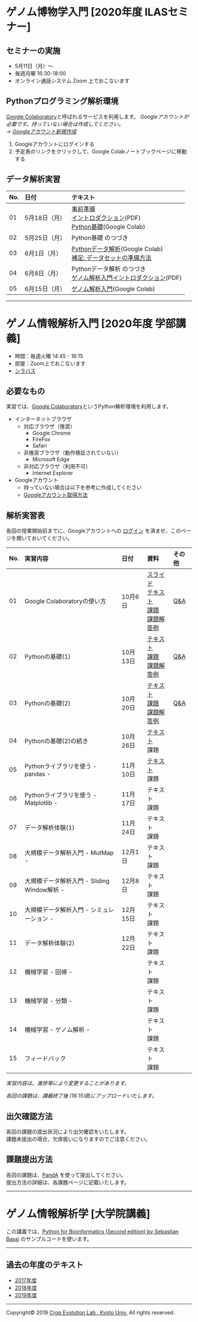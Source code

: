<a name="section1"></a>
# ゲノム博物学入門 [2020年度 ILASセミナー]

## セミナーの実施
- 5月11日（月）〜
- 毎週月曜 16:30-18:00
- オンライン通話システム Zoom 上でおこないます

## Pythonプログラミング解析環境
[Google Colaboratory](https://colab.research.google.com/notebooks/welcome.ipynb)と呼ばれるサービスを利用します。
*Googleアカウントが必要です。持っていない場合は作成してください。  
→
[Googleアカウント新規作成](https://accounts.google.com/signup/v2/webcreateaccount?continue=https%3A%2F%2Fwww.google.co.jp%2F&hl=ja&gmb=exp&biz=false&flowName=GlifWebSignIn&flowEntry=SignUp)*

1. Googleアカウントにログインする
1. 予定表のリンクをクリックして、Google Colabノートブックページに移動する

## データ解析実習
| No. | 日付 | テキスト |
|:---|:---|:---|
| 01 | 5月18日（月） | [事前準備](./ILAS_2020/01/L01_requirements.md)<br>[イントロダクション](https://github.com/CropEvol/lecture/raw/master/ILAS_2020/01/L01_introduction.pdf)(PDF)<br>[Python基礎](https://colab.research.google.com/github/CropEvol/lecture/blob/master/ILAS_2020/01/L01_python_basis.ipynb)(Google Colab) |
| 02 | 5月25日（月） | Python基礎 のつづき |
| 03 | 6月1日（月） | [Pythonデータ解析](https://colab.research.google.com/github/CropEvol/lecture/blob/master/ILAS_2020/03/L03_python_analysis.ipynb)(Google Colab) <br>[補足: データセットの準備方法](https://github.com/CropEvol/lecture/blob/master/ILAS_2020/03/L03_data_preparation.md)|
| 04 | 6月8日（月） | Pythonデータ解析 のつづき<br>[ゲノム解析入門イントロダクション](https://github.com/CropEvol/lecture/raw/master/ILAS_2020/04/mutmap_intro.pdf)(PDF) |
| 05 | 6月15日（月） | [ゲノム解析入門](https://colab.research.google.com/github/CropEvol/lecture/blob/master/ILAS_2020/04/L04_python_genomics.ipynb)(Google Colab) |

---

<a name="section2"></a>
# ゲノム情報解析入門 [2020年度 学部講義]

- 時間：毎週火曜 14:45 - 16:15  
- 部屋：Zoom上でおこないます
- [シラバス](https://ocw.kyoto-u.ac.jp/ja/syllabuses2020/111/2/5323000)

## 必要なもの
実習では、[Google Colaboratory](https://colab.research.google.com/notebooks/welcome.ipynb)というPython解析環境を利用します。  
- インターネットブラウザ
  - 対応ブラウザ（推奨）
    - Google Chrome
    - FireFox
    - Safari
  - 非推奨ブラウザ（動作検証されていない）
    - Microsoft Edge
  - 非対応ブラウザ（利用不可）
    - Internet Explorer
- Googleアカウント
  - 持っていない場合は以下を参考に作成してください
  - [Googleアカウント取得方法](https://github.com/CropEvol/lecture/blob/master/textbook_2019/L02_create_google_acount.md)


## 解析実習表

各回の授業開始前までに、Googleアカウントへの [ログイン](https://www.google.com/accounts/login) を済ませ、このページを開いておいてください。

| No. | 実習内容 | 日付 | 資料 | その他 |
|:---|:---|:---|:---|:---|
|01| Google Colaboratoryの使い方 | 10月6日 | [スライド](./textbook_2020/L01_intro_bioinfo_compressed.pdf)<br>[テキスト](https://colab.research.google.com/github/CropEvol/lecture/blob/master/textbook_2020/L01_first_googlecolab.ipynb)<br>[課題](https://colab.research.google.com/github/CropEvol/lecture/blob/master/textbook_2020/L01_first_googlecolab.HW.ipynb)<br>[課題解答例](https://colab.research.google.com/github/CropEvol/lecture/blob/master/textbook_2020/L01_first_googlecolab.HW.ANS.ipynb) | [Q&A](./textbook_2020/L01_QA.md) |
|02| Pythonの基礎(1) | 10月13日 | [テキスト](https://colab.research.google.com/github/CropEvol/lecture/blob/master/textbook_2020/L02_python_basis_1.ipynb)<br>[課題](https://colab.research.google.com/github/CropEvol/lecture/blob/master/textbook_2020/L02_python_basis_1.HW.ipynb)<br>[課題解答例](https://colab.research.google.com/github/CropEvol/lecture/blob/master/textbook_2020/L02_python_basis_1.HW.ANS.ipynb) | [Q&A](./textbook_2020/L02_QA.md) |
|03| Pythonの基礎(2) | 10月20日 | [テキスト](https://colab.research.google.com/github/CropEvol/lecture/blob/master/textbook_2020/L03_python_basis_2.ipynb)<br>[課題](https://colab.research.google.com/github/CropEvol/lecture/blob/master/textbook_2020/L03_python_basis_2.HW.ipynb)<br>[課題解答例](https://colab.research.google.com/github/CropEvol/lecture/blob/master/textbook_2020/L03_python_basis_2.HW.ANS.ipynb) | [Q&A](./textbook_2020/L03_QA.md) |
|04| Pythonの基礎(2)の続き | 10月26日 | [テキスト](https://colab.research.google.com/github/CropEvol/lecture/blob/master/textbook_2020/L03_python_basis_2.ipynb#scrollTo=FCgg6UTTljT5)<br>課題 ||
|05| Pythonライブラリを使う - pandas - | 11月10日 | [テキスト](https://colab.research.google.com/github/CropEvol/lecture/blob/master/textbook_2020/L04_python_library_pandas.ipynb)<br>課題 ||
|06| Pythonライブラリを使う - Matplotlib - | 11月17日 | テキスト<br>課題 ||
|07| データ解析体験(1) | 11月24日 | テキスト<br>課題 ||
|08| 大規模データ解析入門 - MutMap -  | 12月1日 | テキスト<br>課題 ||
|09| 大規模データ解析入門 - Sliding Window解析 - | 12月8日 | テキスト<br>課題 ||
|10| 大規模データ解析入門 - シミュレーション -  | 12月15日 | テキスト<br>課題 ||
|11| データ解析体験(2) | 12月22日 | テキスト<br>課題 ||
|12| 機械学習 - 回帰 - |  | テキスト<br>課題 ||
|13| 機械学習 - 分類 - |  | テキスト<br>課題 ||
|14| 機械学習 - ゲノム解析 - |  | テキスト<br>課題 ||
|15| フィードバック |  | テキスト<br>課題 ||

_実習内容は、進捗等により変更することがあります。_

_各回の課題は、講義終了後 (16:15頃)にアップロードいたします。_

## 出欠確認方法
各回の課題の提出状況により出欠確認をいたします。  
課題未提出の場合、欠席扱いになりますのでご注意ください。  


## 課題提出方法
各回の課題は、[PandA](https://panda.ecs.kyoto-u.ac.jp/portal/login) を使って提出してください。  
提出方法の詳細は、各課題ページに記載いたします。

---
# ゲノム情報解析学 [大学院講義]
この講義では、[Python for Bioinformatics (Second edition) by Sebastian Bassi](https://github.com/Serulab/Py4Bio) のサンプルコードを使います。

---

<a name="section4"></a>
## 過去の年度のテキスト
- [2017年度](https://github.com/CropEvol/lecture/tree/2017)
- [2018年度](https://github.com/CropEvol/lecture/tree/2018)
- [2019年度](https://github.com/CropEvol/lecture/tree/2019)

---
Copyright&copy; 2019 [Crop Evolution Lab., Kyoto Univ.](http://www.crop-evolution.kais.kyoto-u.ac.jp/) All rights reserved.
